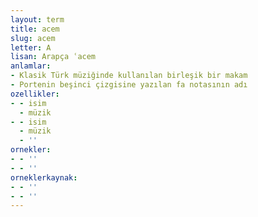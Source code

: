 ```yaml
---
layout: term
title: acem
slug: acem
letter: A
lisan: Arapça ʿacem
anlamlar:
- Klasik Türk müziğinde kullanılan birleşik bir makam
- Portenin beşinci çizgisine yazılan fa notasının adı
ozellikler:
- - isim
  - müzik
- - isim
  - müzik
  - ''
ornekler:
- - ''
- - ''
orneklerkaynak:
- - ''
- - ''
---
```

